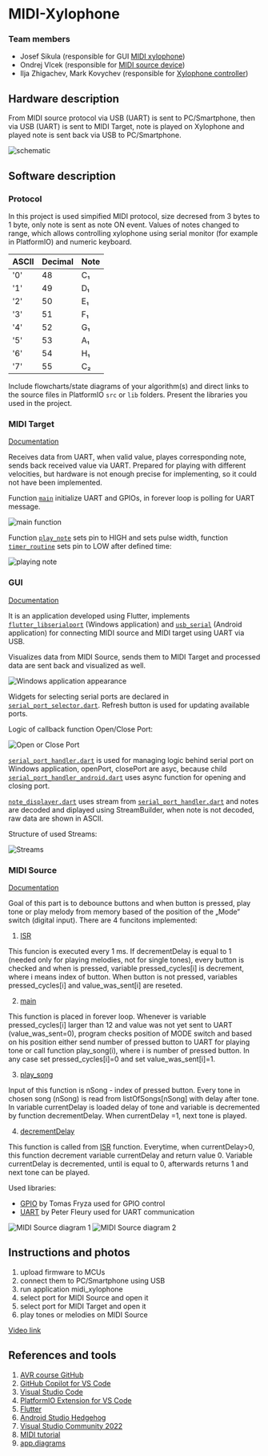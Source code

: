 # MIDI-Xylophone

### Team members

* Josef Sikula (responsible for GUI [MIDI xylophone](midi_xylophone))
* Ondrej Vlcek (responsible for [MIDI source device](midi_source))
* Ilja Zhigachev, Mark Kovychev (responsible for [Xylophone controller](xylophone_controller))

## Hardware description
From MIDI source protocol via USB (UART) is sent to PC/Smartphone, then via USB (UART) is sent to MIDI Target, note is played on Xylophone and played note is sent back via USB to PC/Smartphone.

![schematic](images/SchematicDiagram.jpg)


## Software description

### Protocol
In this project is used simpified MIDI protocol, size decresed from 3 bytes to 1 byte, only note is sent as note ON event.
Values of notes changed to range, which allows controlling xylophone using serial monitor (for example in PlatformIO) and numeric keyboard.

| **ASCII** | **Decimal** | **Note** |
| :-- | :-- | :-- |
| '0' | 48 | C&#x2081; |
| '1' | 49 | D&#x2081; |
| '2' | 50 | E&#x2081; |
| '3' | 51 | F&#x2081; |
| '4' | 52 | G&#x2081; |
| '5' | 53 | A&#x2081; |
| '6' | 54 | H&#x2081; |
| '7' | 55 | C&#x2082; |


Include flowcharts/state diagrams of your algorithm(s) and direct links to the source files in PlatformIO `src` or `lib` folders. Present the libraries you used in the project.

### MIDI Target
[Documentation](https://raw.githack.com/j-sikula/MIDI-Xylophone/refs/heads/main/xylophone_controller/doc/html/index.html)

Receives data from UART, when valid value, playes corresponding note, sends back received value via UART. Prepared for playing with different velocities, but hardware is not enough precise for implementing, so it could not have been implemented.

Function [`main`](xylophone_controller/src/main.c) initialize UART and GPIOs, in forever loop is polling for UART message.

![main function](images/mainController.jpg)

Function [`play_note`](xylophone_controller/lib/xylophone/xylophone.c) sets pin to HIGH and sets pulse width, function [`timer_routine`](xylophone_controller/lib/xylophone/xylophone.c) sets pin to LOW after defined time:

![playing note](images/PlayingNote.jpg)


### GUI
[Documentation](https://raw.githack.com/j-sikula/MIDI-Xylophone/refs/heads/main/midi_xylophone/doc/api/index.html)

It is an application developed using Flutter, implements [`flutter_libserialport`](https://pub.dev/packages/flutter_libserialport) (Windows application) and [`usb_serial`](https://pub.dev/packages/usb_serial) (Android application) for connecting MIDI source and MIDI target using UART via USB.

Visualizes data from MIDI Source, sends them to MIDI Target and processed data are sent back and visualized as well.

![Windows application appearance](images/windowsApp.jpg)

Widgets for selecting serial ports are declared in [`serial_port_selector.dart`](midi_xylophone/lib/serial_port_selector.dart). Refresh button is used for updating available ports.

Logic of callback function Open/Close Port:

![Open or Close Port](images/OpenOrClosePort.jpg)

[`serial_port_handler.dart`](midi_xylophone/lib/control/serial_port_handler.dart) is used for managing logic behind serial port on Windows application, openPort, closePort are asyc, because child [`serial_port_handler_android.dart`](midi_xylophone/lib/control/serial_port_handler_android.dart) uses async function for opening and closing port.

[`note_displayer.dart`](midi_xylophone/lib/note_displayer.dart) uses stream from [`serial_port_handler.dart`](midi_xylophone/lib/control/serial_port_handler.dart) and notes are decoded and diplayed using StreamBuilder, when note is not decoded, raw data are shown in ASCII.

Structure of used Streams:

![Streams](images/Streams.jpg)

### MIDI Source
[Documentation](https://raw.githack.com/j-sikula/MIDI-Xylophone/refs/heads/main/midi_source/documentation/html/group__memory__song.html)

Goal of this part is to debounce buttons and when button is pressed, play tone or play melody from memory based of the position of the „Mode“ switch (digital input). 
There are 4 funcitons implemented:

1. [ISR](midi_source/src/main.c)

This funcion is executed every 1 ms. If decrementDelay is equal to 1 (needed only for playing melodies, not for single tones), every button is checked and when is pressed, variable pressed_cycles[i] is decrement, where i means index of button. When button is not pressed, variables pressed_cycles[i] and value_was_sent[i] are reseted.

2. [main](midi_source/src/main.c)

This function is placed in forever loop. Whenever is variable pressed_cycles[i] larger than 12 and value was not yet sent to UART (value_was_sent=0), program checks position of MODE switch and based on his position either send number of pressed button to UART for playing tone or call function play_song(i), where i is number of pressed button. In any case set pressed_cycles[i]=0 and set value_was_sent[i]=1.

3. [play_song](midi_source/lib/memory_song/memory_song.c)

Input of this function is nSong - index of pressed button. Every tone in chosen song (nSong) is read from listOfSongs[nSong] with delay after tone. In variable currentDelay is loaded delay of tone and variable is decremented by function decrementDelay. When currentDelay =1, next tone is played.

4. [decrementDelay](midi_source/lib/memory_song/memory_song.c)

This function is called from [ISR](midi_source/src/main.c) function. Everytime, when currentDelay>0, this function decrement variable currentDelay and return value 0. Variable currentDelay is decremented, until is equal to 0, afterwards returns 1 and next tone can be played.

Used libraries:
- [GPIO](https://github.com/tomas-fryza/avr-course/blob/master/solutions/lab2-gpio/lib/gpio/gpio.c) by Tomas Fryza used for GPIO control
- [UART](http://www.peterfleury.epizy.com/doxygen/avr-gcc-libraries/group__pfleury__uart.html) by Peter Fleury used for UART communication

![MIDI Source diagram 1](images/MIDISourceDiagram1.jpg)
![MIDI Source diagram 2](images/MIDISourceDiagram2.jpg)

## Instructions and photos

1. upload firmware to MCUs
2. connect them to PC/Smartphone using USB
3. run application midi_xylophone
4. select port for MIDI Source and open it
5. select port for MIDI Target and open it
6. play tones or melodies on MIDI Source

[Video link](https://youtu.be/Qzyhogsb7iQ?si=1Z-Hl84LYfKJFDZ6)

## References and tools

1. [AVR course GitHub](https://github.com/tomas-fryza/avr-course)
2. [GitHub Copilot for VS Code](https://code.visualstudio.com/docs/copilot/overview)
3. [Visual Studio Code](https://code.visualstudio.com/)
4. [PlatformIO Extension for VS Code](https://platformio.org/)
5. [Flutter](https://docs.flutter.dev/get-started/install/windows/desktop)
6. [Android Studio Hedgehog](https://developer.android.com/studio/releases/past-releases/as-hedgehog-release-notes)
7. [Visual Studio Community 2022](https://visualstudio.microsoft.com/vs/community/)
8. [MIDI tutorial](https://learn.sparkfun.com/tutorials/midi-tutorial/all)
9. [app.diagrams](https://app.diagrams.net/)


